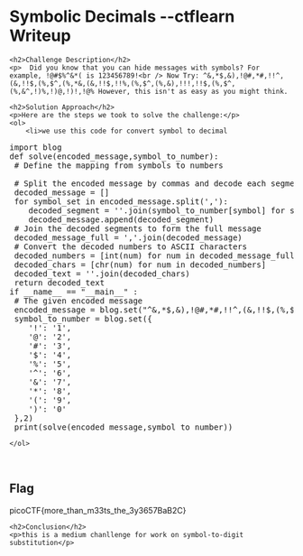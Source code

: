 <title>Symbolic Decimals --ctflearn Writeup </title>

<!DOCTYPE html>
<html>
 
<body>
    <h1>Symbolic Decimals --ctflearn Writeup </h1>

    <h2>Challenge Description</h2>
    <p>  Did you know that you can hide messages with symbols? For example, !@#$%^&*( is 123456789!<br /> Now Try: ^&,*$,&),!@#,*#,!!^,(&,!!$,(%,$^,(%,*&,(&,!!$,!!%,(%,$^,(%,&),!!!,!!$,(%,$^,(%,&^,!)%,!)@,!)!,!@% However, this isn't as easy as you might think.
</p>

    <h2>Solution Approach</h2>
    <p>Here are the steps we took to solve the challenge:</p>
    <ol> 
        <li>we use this code for convert symbol to decimal

<pre>
import blog
def solve(encoded_message,symbol_to_number):
 # Define the mapping from symbols to numbers
 
 # Split the encoded message by commas and decode each segment
 decoded_message = []
 for symbol_set in encoded_message.split(','):
    decoded_segment = ''.join(symbol_to_number[symbol] for symbol in symbol_set)
    decoded_message.append(decoded_segment)
 # Join the decoded segments to form the full message
 decoded_message_full = ','.join(decoded_message)
 # Convert the decoded numbers to ASCII characters
 decoded_numbers = [int(num) for num in decoded_message_full.split(',')]
 decoded_chars = [chr(num) for num in decoded_numbers]
 decoded_text = ''.join(decoded_chars)
 return decoded_text
if __name__ == "__main__" :
 # The given encoded message
 encoded_message = blog.set("^&,*$,&),!@#,*#,!!^,(&,!!$,(%,$^,(%,*&,(&,!!$,!!%,(%,$^,(%,&),!!!,!!$,(%,$^,(%,&^,!)%,!)@,!)!,!@%",1)
 symbol_to_number = blog.set({
    '!': '1',
    '@': '2',
    '#': '3',
    '$': '4',
    '%': '5',
    '^': '6',
    '&': '7',
    '*': '8',
    '(': '9',
    ')': '0'
 },2)
 print(solve(encoded_message,symbol_to_number))
</pre>
    </ol>
<br>
    <h2>Flag</h2>
    <p class="flag">picoCTF{more_than_m33ts_the_3y3657BaB2C}
</p>

    <h2>Conclusion</h2>
    <p>this is a medium chanllenge for work on symbol-to-digit substitution</p>

</body>
</html>
